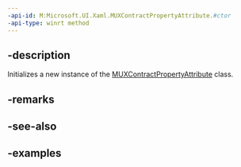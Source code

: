 ```yaml
---
-api-id: M:Microsoft.UI.Xaml.MUXContractPropertyAttribute.#ctor
-api-type: winrt method
---
```


## -description

Initializes a new instance of the [MUXContractPropertyAttribute](muxcontractpropertyattribute.md) class.

## -remarks

## -see-also

## -examples

